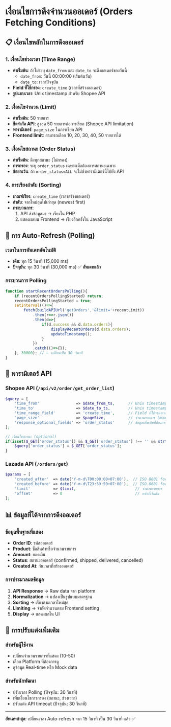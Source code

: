 # เงื่อนไขการดึงจำนวนออเดอร์ (Orders Fetching Conditions)

## 📋 เงื่อนไขหลักในการดึงออเดอร์

### 1. เงื่อนไขช่วงเวลา (Time Range)
- **ค่าเริ่มต้น**: ถ้าไม่ระบุ `date_from` และ `date_to` จะดึงออเดอร์ของวันนี้
  - `date_from`: วันนี้ 00:00:00 (เริ่มต้นวัน)
  - `date_to`: เวลาปัจจุบัน
- **Field ที่ใช้กรอง**: `create_time` (เวลาที่สร้างออเดอร์)
- **รูปแบบเวลา**: Unix timestamp สำหรับ Shopee API

### 2. เงื่อนไขจำนวน (Limit)
- **ค่าเริ่มต้น**: 50 รายการ
- **ขีดจำกัด API**: สูงสุด 50 รายการต่อการเรียก (Shopee API limitation)
- **พารามิเตอร์**: `page_size` ในการเรียก API
- **Frontend limit**: สามารถเลือก 10, 20, 30, 40, 50 รายการได้

### 3. เงื่อนไขสถานะ (Order Status)
- **ค่าเริ่มต้น**: ดึงทุกสถานะ (ไม่กรอง)
- **การกรอง**: ระบุ `order_status` เฉพาะเมื่อต้องการสถานะเฉพาะ
- **ข้อยกเว้น**: ถ้า `order_status=ALL` จะไม่ส่งพารามิเตอร์นี้ไปยัง API

### 4. การเรียงลำดับ (Sorting)
- **เกณฑ์เรียง**: `create_time` (เวลาสร้างออเดอร์)
- **ลำดับ**: จากใหม่สุดไปเก่าสุด (newest first)
- **กระบวนการ**: 
  1. API ส่งข้อมูลมา → เรียงใน PHP
  2. แสดงผลบน Frontend → เรียงอีกครั้งใน JavaScript

## 🔄 การ Auto-Refresh (Polling)

### เวลาในการอัพเดทอัตโนมัติ
- **เดิม**: ทุก 15 วินาที (15,000 ms)
- **ปัจจุบัน**: ทุก 30 วินาที (30,000 ms) ✅ **อัพเดทแล้ว**

### กระบวนการ Polling
```javascript
function startRecentOrdersPolling(){
    if (recentOrdersPollingStarted) return;
    recentOrdersPollingStarted = true;
    setInterval(()=>{
        fetch(buildAPIUrl('getOrders','&limit='+recentLimit))
            .then(r=>r.json())
            .then(d=>{ 
                if(d.success && d.data.orders){ 
                    displayRecentOrders(d.data.orders); 
                    updateTimestamp(); 
                } 
            })
            .catch(()=>{});
    }, 30000); // ← เปลี่ยนเป็น 30 วินาที
}
```

## 🔧 พารามิเตอร์ API

### Shopee API (`/api/v2/order/get_order_list`)
```php
$query = [
    'time_from'                => $date_from_ts,      // Unix timestamp start
    'time_to'                  => $date_to_ts,        // Unix timestamp end  
    'time_range_field'         => 'create_time',      // Field ที่ใช้กรองเวลา
    'page_size'                => $pageSize,          // จำนวนรายการ (max 50)
    'response_optional_fields' => 'order_status'      // ข้อมูลเพิ่มเติมที่ต้องการ
];

// เงื่อนไขสถานะ (optional)
if(isset($_GET['order_status']) && $_GET['order_status'] !== '' && strtoupper($_GET['order_status']) !== 'ALL'){
    $query['order_status'] = $_GET['order_status'];
}
```

### Lazada API (`/orders/get`)
```php
$params = [
    'created_after'  => date('Y-m-d\T00:00:00+07:00'),  // ISO 8601 format
    'created_before' => date('Y-m-d\T23:59:59+07:00'),  // ISO 8601 format
    'limit'          => $limit,                          // จำนวนรายการ
    'offset'         => 0                                // หน้าที่เริ่มต้น
];
```

## 📊 ข้อมูลที่ได้จากการดึงออเดอร์

### ข้อมูลพื้นฐานที่แสดง
- **Order ID**: รหัสออเดอร์
- **Product**: ชื่อสินค้าหรือจำนวนรายการ
- **Amount**: ยอดเงิน
- **Status**: สถานะออเดอร์ (confirmed, shipped, delivered, cancelled)
- **Created At**: วันเวลาที่สร้างออเดอร์

### การประมวลผลข้อมูล
1. **API Response** → Raw data จาก platform
2. **Normalization** → แปลงเป็นรูปแบบมาตรฐาน
3. **Sorting** → เรียงตามเวลาใหม่สุด
4. **Limiting** → จำกัดจำนวนตาม Frontend setting
5. **Display** → แสดงผลใน UI

## 🎯 การปรับแต่งเพิ่มเติม

### สำหรับผู้ใช้งาน
- เปลี่ยนจำนวนรายการที่แสดง (10-50)
- เลือก Platform ที่ต้องการดู
- ดูข้อมูล Real-time หรือ Mock data

### สำหรับนักพัฒนา
- ปรับเวลา Polling (ปัจจุบัน: 30 วินาที)
- เพิ่มเงื่อนไขการกรอง (สถานะ, ช่วงเวลา)
- ปรับแต่ง API timeout (ปัจจุบัน: 30 วินาที)

---

**อัพเดทล่าสุด**: เปลี่ยนเวลา Auto-refresh จาก 15 วินาที เป็น 30 วินาที แล้ว ✅
